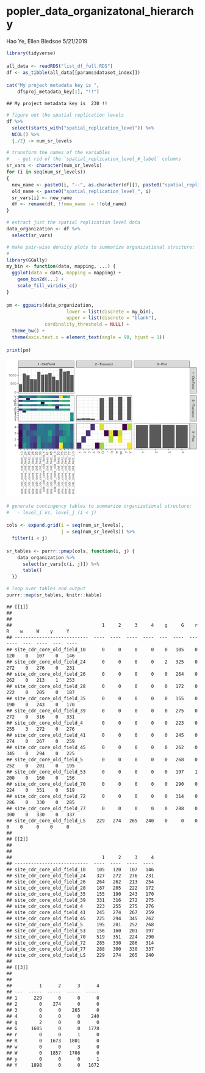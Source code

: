popler\_data\_organizatonal\_hierarchy
================
Hao Ye, Ellen Bledsoe
5/21/2019

``` r
library(tidyverse)

all_data <- readRDS("list_df_full.RDS")
df <- as_tibble(all_data[[params$dataset_index]])

cat("My project metadata key is ", 
    df$proj_metadata_key[1], "!!")
```

    ## My project metadata key is  230 !!

``` r
# figure out the spatial replication levels
df %>% 
  select(starts_with("spatial_replication_level")) %>%
  NCOL() %>%
  {./2} -> num_sr_levels
```

``` r
# transform the names of the variables
#   - get rid of the `spatial_replication_level_#_label` columns
sr_vars <- character(num_sr_levels)
for (i in seq(num_sr_levels))
{
  new_name <- paste0(i, "--", as.character(df[[1, paste0("spatial_replication_level_", i, "_label")]]))
  old_name <- paste0("spatial_replication_level_", i)
  sr_vars[i] <- new_name
  df <- rename(df, !!new_name := !!old_name)
}
```

``` r
# extract just the spatial replication level data
data_organization <- df %>%
  select(sr_vars)
```

``` r
# make pair-wise density plots to summarize organizational structure:
# 
library(GGally)
my_bin <- function(data, mapping, ...) {
  ggplot(data = data, mapping = mapping) +
    geom_bin2d(...) +
    scale_fill_viridis_c()
}

pm <- ggpairs(data_organization, 
                      lower = list(discrete = my_bin), 
                      upper = list(discrete = "blank"), 
              cardinality_threshold = NULL) + 
  theme_bw() + 
  theme(axis.text.x = element_text(angle = 90, hjust = 1))

print(pm)
```

![](data_report-54_files/figure-markdown_github/unnamed-chunk-5-1.png)

``` r
# generate contingency tables to summarize organizational structure:
#   - level_i vs. level_j (i < j)

cols <- expand.grid(i = seq(num_sr_levels), 
                    j = seq(num_sr_levels)) %>%
  filter(i < j)

sr_tables <- purrr::pmap(cols, function(i, j) {
    data_organization %>%
      select(sr_vars[c(i, j)]) %>%
      table()
  })
```

``` r
# loop over tables and output
purrr::map(sr_tables, knitr::kable)
```

    ## [[1]]
    ## 
    ## 
    ##                                 1     2     3     4    g     G    r     R    w     W    y     Y
    ## ---------------------------  ----  ----  ----  ----  ---  ----  ---  ----  ---  ----  ---  ----
    ## site_cdr_core_old_field_10      0     0     0     0    0   105    0   120    0   107    0   146
    ## site_cdr_core_old_field_24      0     0     0     0    2   325    0   272    0   276    0   231
    ## site_cdr_core_old_field_26      0     0     0     0    0   264    0   262    0   213    1   253
    ## site_cdr_core_old_field_28      0     0     0     0    0   172    0   222    0   205    0   187
    ## site_cdr_core_old_field_35      0     0     0     0    0   155    0   190    0   243    0   170
    ## site_cdr_core_old_field_39      0     0     0     0    0   275    0   272    0   316    0   331
    ## site_cdr_core_old_field_4       0     0     0     0    0   223    0   255    3   272    0   276
    ## site_cdr_core_old_field_41      0     0     0     0    0   245    0   274    0   267    0   259
    ## site_cdr_core_old_field_45      0     0     0     0    0   262    0   345    0   294    0   225
    ## site_cdr_core_old_field_5       0     0     0     0    0   268    0   252    0   201    0   195
    ## site_cdr_core_old_field_53      0     0     0     0    0   197    1   200    0   160    0   156
    ## site_cdr_core_old_field_70      0     0     0     0    0   290    0   224    0   351    0   519
    ## site_cdr_core_old_field_72      0     0     0     0    0   314    0   286    0   330    0   285
    ## site_cdr_core_old_field_77      0     0     0     0    0   288    0   300    0   330    0   337
    ## site_cdr_core_old_field_LS    229   274   265   240    0     0    0     0    0     0    0     0
    ## 
    ## [[2]]
    ## 
    ## 
    ##                                 1     2     3     4
    ## ---------------------------  ----  ----  ----  ----
    ## site_cdr_core_old_field_10    105   120   107   146
    ## site_cdr_core_old_field_24    327   272   276   231
    ## site_cdr_core_old_field_26    264   262   213   254
    ## site_cdr_core_old_field_28    187   205   222   172
    ## site_cdr_core_old_field_35    155   190   243   170
    ## site_cdr_core_old_field_39    331   316   272   275
    ## site_cdr_core_old_field_4     223   255   275   276
    ## site_cdr_core_old_field_41    245   274   267   259
    ## site_cdr_core_old_field_45    225   294   345   262
    ## site_cdr_core_old_field_5     195   201   252   268
    ## site_cdr_core_old_field_53    156   160   201   197
    ## site_cdr_core_old_field_70    519   351   224   290
    ## site_cdr_core_old_field_72    285   330   286   314
    ## site_cdr_core_old_field_77    288   300   330   337
    ## site_cdr_core_old_field_LS    229   274   265   240
    ## 
    ## [[3]]
    ## 
    ## 
    ##          1      2      3      4
    ## ---  -----  -----  -----  -----
    ## 1      229      0      0      0
    ## 2        0    274      0      0
    ## 3        0      0    265      0
    ## 4        0      0      0    240
    ## g        2      0      0      0
    ## G     1605      0      0   1778
    ## r        0      0      1      0
    ## R        0   1673   1801      0
    ## w        0      0      3      0
    ## W        0   1857   1708      0
    ## y        0      0      0      1
    ## Y     1898      0      0   1672
